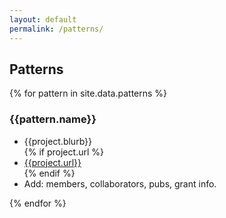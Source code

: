 ```yaml
---
layout: default
permalink: /patterns/
---
```


## Patterns

{% for pattern in site.data.patterns %}
### {{pattern.name}}<br>
<ul>
  <li>{{project.blurb}}</li>
  {% if project.url %}<li><a href="{{ project.url }}" target="_blank">{{project.url}}</a></li>{% endif %}
<li>Add: members, collaborators, pubs, grant info.</li>
  </ul>
{% endfor %}
